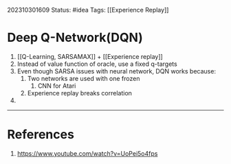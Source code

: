 202310301609
Status: #idea
Tags: [[Experience Replay]]

# Deep Q-Network(DQN)

1. [[Q-Learning, SARSAMAX]] + [[Experience replay]]
2. Instead of value function of oracle, use a fixed q-targets
3. Even though SARSA issues with neural network, DQN works because:
	1. Two networks are used with one frozen
		1. CNN for Atari
	2. Experience replay breaks correlation
4. 
---
# References

1. https://www.youtube.com/watch?v=UoPei5o4fps